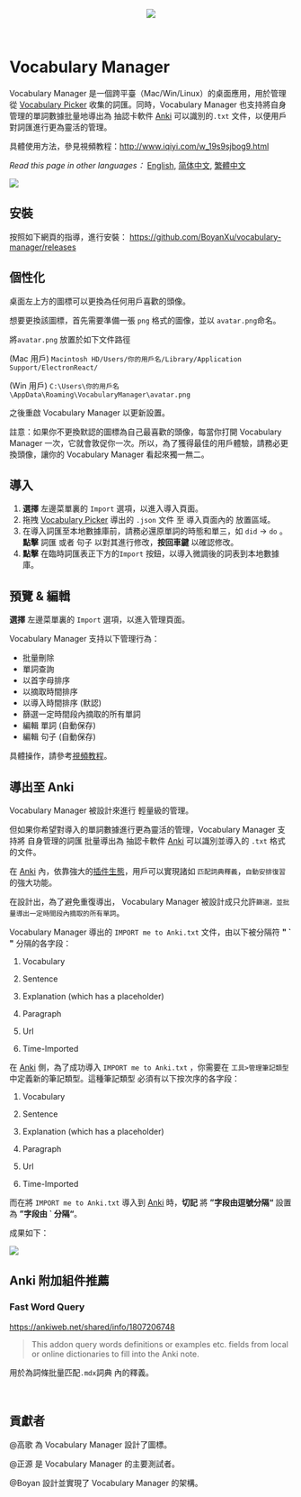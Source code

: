 <p align="center">
  <img src="https://i.imgur.com/Nn9c78Q.png">
</p>

<br/>

# Vocabulary Manager

Vocabulary Manager 是一個跨平臺（Mac/Win/Linux）的桌面應用，用於管理從 [Vocabulary Picker](https://github.com/BoyanXu/vocabulary-picker) 收集的詞匯。同時，Vocabulary Manager 也支持將自身管理的單詞數據批量地導出為 抽認卡軟件 [Anki](https://apps.ankiweb.net/) 可以識別的`.txt` 文件，以便用戶對詞匯進行更為靈活的管理。

具體使用方法，參見視頻教程：http://www.iqiyi.com/w_19s9sjbog9.html

_Read this page in other languages：_ [English](https://github.com/BoyanXu/vocabulary-manager/blob/master/README.md), [简体中文](https://github.com/BoyanXu/vocabulary-manager/blob/master/README-zh-cn.md), [繁體中文](https://github.com/BoyanXu/vocabulary-manager/blob/master/README-zh-tr.md)

![](https://i.imgur.com/cFdWe9U.png)

## 安裝

按照如下網頁的指導，進行安裝： https://github.com/BoyanXu/vocabulary-manager/releases

## 個性化

桌面左上方的圖標可以更換為任何用戶喜歡的頭像。

想要更換該圖標，首先需要準備一張 `png` 格式的圖像，並以 `avatar.png`命名。

將`avatar.png` 放置於如下文件路徑

(Mac 用戶) `Macintosh HD/Users/你的用戶名/Library/Application Support/ElectronReact/`

(Win 用戶) `C:\Users\你的用戶名\AppData\Roaming\VocabularyManager\avatar.png`

之後重啟 Vocabulary Manager 以更新設置。

註意：如果你不更換默認的圖標為自己最喜歡的頭像，每當你打開 Vocabulary Manager 一次，它就會敦促你一次。所以，為了獲得最佳的用戶體驗，請務必更換頭像，讓你的 Vocabulary Manager 看起來獨一無二。

## 導入

1. **選擇** 左邊菜單裏的 `Import` 選項，以進入導入頁面。
2. 拖拽 [Vocabulary Picker](https://github.com/BoyanXu/vocabulary-picker) 導出的 `.json` 文件 至 導入頁面內的 放置區域。
3. 在導入詞匯至本地數據庫前，請務必還原單詞的時態和單三，如 `did` -> `do` 。**點擊** 詞匯 或者 句子 以對其進行修改，**按回車鍵** 以確認修改。
4. **點擊** 在臨時詞匯表正下方的`Import` 按鈕，以導入微調後的詞表到本地數據庫。

## 預覽 & 編輯

**選擇** 左邊菜單裏的 `Import` 選項，以進入管理頁面。

Vocabulary Manager 支持以下管理行為：

- 批量刪除
- 單詞查詢
- 以首字母排序
- 以摘取時間排序
- 以導入時間排序 (默認)
- 篩選一定時間段內摘取的所有單詞
- 編輯 單詞 (自動保存)
- 編輯 句子 (自動保存)

具體操作，請參考[視頻教程](http://www.iqiyi.com/w_19s9sjbog9.html)。

## 導出至 Anki

Vocabulary Manager 被設計來進行 輕量級的管理。

但如果你希望對導入的單詞數據進行更為靈活的管理，Vocabulary Manager 支持將 自身管理的詞匯 批量導出為 抽認卡軟件 [Anki](https://apps.ankiweb.net/) 可以識別並導入的 `.txt` 格式的文件。

在 [Anki](https://apps.ankiweb.net/) 內，依靠強大的[插件生態](https://ankiweb.net/shared/addons/2.1)，用戶可以實現諸如 `匹配詞典釋義`，`自動安排復習` 的強大功能。

在設計出，為了避免重復導出， Vocabulary Manager 被設計成只允許`篩選，並批量導出一定時間段內摘取的所有單詞`。

Vocabulary Manager 導出的 `IMPORT me to Anki.txt` 文件，由以下被分隔符 **" ` "** 分隔的各字段：

1. Vocabulary

2. Sentence

3. Explanation (which has a placeholder)

4. Paragraph

5. Url

6. Time-Imported

在 [Anki](https://apps.ankiweb.net/) 側，為了成功導入 `IMPORT me to Anki.txt` ，你需要在 `工具>管理筆記類型`中定義新的筆記類型。這種筆記類型 必須有以下按次序的各字段：

1. Vocabulary

2. Sentence

3. Explanation (which has a placeholder)

4. Paragraph

5. Url

6. Time-Imported

而在將 `IMPORT me to Anki.txt` 導入到 [Anki](https://apps.ankiweb.net/) 時，**切記** 將 **”字段由逗號分隔“** 設置為 **”字段由 ` 分隔“**。

成果如下：

![](https://i.imgur.com/ckXXBSf.png)

## Anki 附加組件推薦

### Fast Word Query

https://ankiweb.net/shared/info/1807206748

> This addon query words definitions or examples etc. fields from local or online dictionaries to fill into the Anki note.

用於為詞條批量匹配`.mdx`詞典 內的釋義。

<br/>

## 貢獻者

@高歌 為 Vocabulary Manager 設計了圖標。

@正源 是 Vocabulary Manager 的主要測試者。

@Boyan 設計並實現了 Vocabulary Manager 的架構。

